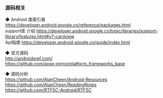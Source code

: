 ### 源码相关  


◆ Android 类索引表  
https://developer.android.google.cn/reference/packages.html  
support库 介绍  https://developer.android.google.cn/topic/libraries/support-library/features.html#v7-cardview  
Api指南  https://developer.android.google.cn/guide/index.html  

◆ 官方源码  
http://androidxref.com/  
https://github.com/aosp-mirror/platform_frameworks_base  

◆ 源码分析  
https://github.com/AlanCheen/Android-Resources  
https://github.com/AlanCheen/ReadingNotes  
https://github.com/RTFSC-Android/RTFSC  

